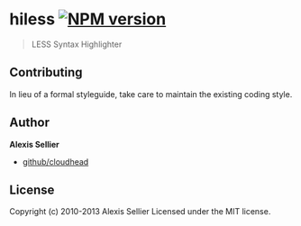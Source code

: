 # hiless [![NPM version](https://badge.fury.io/js/hiless.png)](http://badge.fury.io/js/hiless)

> LESS Syntax Highlighter


## Contributing
In lieu of a formal styleguide, take care to maintain the existing coding style.


## Author

**Alexis Sellier**

+ [github/cloudhead](https://github.com/cloudhead)


## License
Copyright (c) 2010-2013 Alexis Sellier
Licensed under the MIT license.
